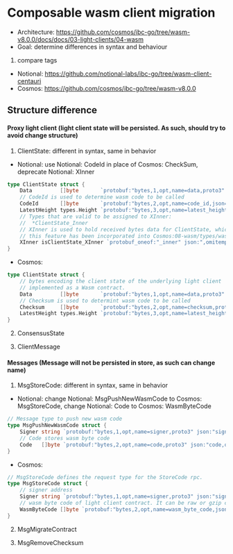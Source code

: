 # Composable wasm client migration

* Architecture: https://github.com/cosmos/ibc-go/tree/wasm-v8.0.0/docs/docs/03-light-clients/04-wasm
* Goal: determine differences in syntax and behaviour

1. compare tags
* Notional: https://github.com/notional-labs/ibc-go/tree/wasm-client-centauri
* Cosmos: https://github.com/cosmos/ibc-go/tree/wasm-v8.0.0

## Structure difference

#### Proxy light client (light client state will be persisted. As such, should try to avoid change structure)
1. ClientState: different in syntax, same in behavior
* Notional: use Notional: CodeId in place of Cosmos: CheckSum, deprecate Notional: XInner
```go
type ClientState struct {
	Data         []byte       `protobuf:"bytes,1,opt,name=data,proto3" json:"data,omitempty"`
    // CodeId is used to determine wasm code to be called
	CodeId       []byte       `protobuf:"bytes,2,opt,name=code_id,json=codeId,proto3" json:"code_id,omitempty"`
	LatestHeight types.Height `protobuf:"bytes,3,opt,name=latest_height,json=latestHeight,proto3" json:"latest_height" yaml:"latest_height"`
	// Types that are valid to be assigned to XInner:
	//	*ClientState_Inner
    // XInner is used to hold received bytes data for ClientState, which will be later converted to ClientState
    // this feature has been incorporated into Cosmos:08-wasm/types/wasm.pb.go
	XInner isClientState_XInner `protobuf_oneof:"_inner" json:",omitempty"`
}
```

* Cosmos:
```go
type ClientState struct {
	// bytes encoding the client state of the underlying light client
	// implemented as a Wasm contract.
	Data         []byte       `protobuf:"bytes,1,opt,name=data,proto3" json:"data,omitempty"`
    // Checksum is used to determint wasm code to be called
	Checksum     []byte       `protobuf:"bytes,2,opt,name=checksum,proto3" json:"checksum,omitempty"`
	LatestHeight types.Height `protobuf:"bytes,3,opt,name=latest_height,json=latestHeight,proto3" json:"latest_height"`
}
```

2. ConsensusState

3. ClientMessage

#### Messages (Message will not be persisted in store, as such can change name)
1. MsgStoreCode: different in syntax, same in behavior
* Notional: change Notional: MsgPushNewWasmCode to Cosmos: MsgStoreCode, change Notional: Code to Cosmos: WasmByteCode
```go
// Message type to push new wasm code
type MsgPushNewWasmCode struct {
	Signer string `protobuf:"bytes,1,opt,name=signer,proto3" json:"signer,omitempty"`
    // Code stores wasm byte code
	Code   []byte `protobuf:"bytes,2,opt,name=code,proto3" json:"code,omitempty"`
}
```

* Cosmos:
```go
// MsgStoreCode defines the request type for the StoreCode rpc.
type MsgStoreCode struct {
	// signer address
	Signer string `protobuf:"bytes,1,opt,name=signer,proto3" json:"signer,omitempty"`
	// wasm byte code of light client contract. It can be raw or gzip compressed
	WasmByteCode []byte `protobuf:"bytes,2,opt,name=wasm_byte_code,json=wasmByteCode,proto3" json:"wasm_byte_code,omitempty"`
}
```

2. MsgMigrateContract

3. MsgRemoveChecksum


